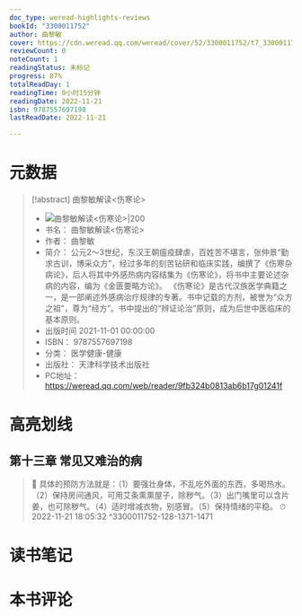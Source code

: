 ```yaml
---
doc_type: weread-highlights-reviews
bookId: "3300011752"
author: 曲黎敏
cover: https://cdn.weread.qq.com/weread/cover/52/3300011752/t7_3300011752.jpg
reviewCount: 0
noteCount: 1
readingStatus: 未标记
progress: 87%
totalReadDay: 1
readingTime: 0小时15分钟
readingDate: 2022-11-21
isbn: 9787557697198
lastReadDate: 2022-11-21

---
```

# 元数据
> [!abstract] 曲黎敏解读<伤寒论>
> - ![ 曲黎敏解读<伤寒论>|200](https://cdn.weread.qq.com/weread/cover/52/3300011752/t7_3300011752.jpg)
> - 书名： 曲黎敏解读<伤寒论>
> - 作者： 曲黎敏
> - 简介： 公元2～3世纪，东汉王朝瘟疫肆虐，百姓苦不堪言，张仲景“勤求古训，博采众方”，经过多年的刻苦钻研和临床实践，编撰了《伤寒杂病论》，后人将其中外感热病内容结集为《伤寒论》，将书中主要论述杂病的内容，编为《金匮要略方论》。 《伤寒论》是古代汉族医学典籍之一，是一部阐述外感病治疗规律的专著。书中记载的方剂，被誉为“众方之祖”，尊为“经方”。书中提出的“辨证论治”原则，成为后世中医临床的基本原则。
> - 出版时间 2021-11-01 00:00:00
> - ISBN： 9787557697198
> - 分类： 医学健康-健康
> - 出版社： 天津科学技术出版社
> - PC地址：https://weread.qq.com/web/reader/9fb324b0813ab6b17g01241f

# 高亮划线

## 第十三章 常见又难治的病

> 📌 具体的预防方法就是：（1）要强壮身体，不乱吃外面的东西，多喝热水。（2）保持房间通风，可用艾条熏熏屋子，除秽气。（3）出门嘴里可以含片姜，也可除秽气。（4）适时增减衣物，别感冒。（5）保持情绪的平稳。 
> ⏱ 2022-11-21 18:05:32 ^3300011752-128-1371-1471

# 读书笔记

# 本书评论
